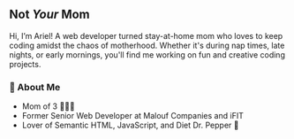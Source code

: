 ## Not **_Your_** Mom 

Hi, I’m Ariel! A web developer turned stay-at-home mom who loves to keep coding amidst the chaos of motherhood. Whether it's during nap times, late nights, or early mornings, you'll find me working on fun and creative coding projects.

### 🌟 About Me

- Mom of 3 👧👦👶
- Former Senior Web Developer at Malouf Companies and iFIT
- Lover of Semantic HTML, JavaScript, and Diet Dr. Pepper 🥤

<!--
Current Passion Projects:  [List some projects you're working on, e.g., a personal blog, a family recipe app, or a learning game for kids] 📱💻
-->

